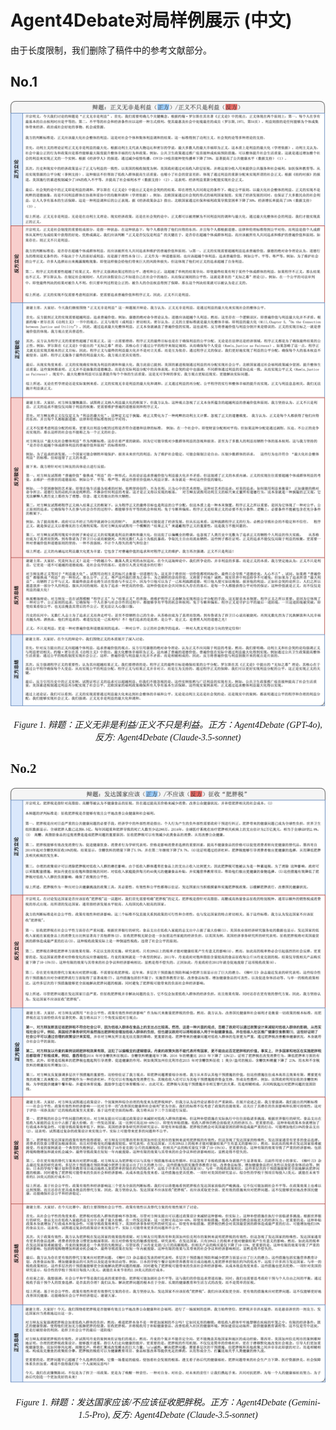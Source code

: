 # Agent4Debate对局样例展示 (中文)

由于长度限制，我们删除了稿件中的参考文献部分。

## No.1 
<p align="center">
<img src="case_study_value_zh.png" width=550>
</p>
<p align="center">
    <font face="Times New Roman", colo=grey> <em>Figure 1. 辩题：正义无非是利益/正义不只是利益。正方：Agent4Debate (GPT-4o), 反方: Agent4Debate (Claude-3.5-sonnet) </em>
</p>

## No.2
<p align="center">
<img src="case_study_policy_zh.png" width=550>
</p>
<p align="center">
    <font face="Times New Roman", colo=grey> <em>Figure 1. 辩题：发达国家应该/不应该征收肥胖税。正方：Agent4Debate (Gemini-1.5-Pro), 反方: Agent4Debate (Claude-3.5-sonnet) </em>
</p>
